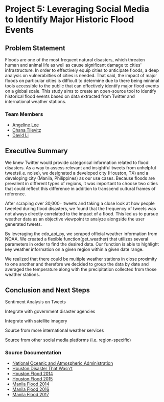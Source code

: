 # Project 5: Leveraging Social Media to Identify Major Historic Flood Events

## Problem Statement
Floods are one of the most frequent natural disasters, which threaten human and animal life as well as cause significant damage to cities' infrastructure. In order to effectively equip cities to anticipate floods, a deep analysis on vulnerabilties of cities is needed. That said, the impact of major floods on particular cities is difficult to determine due to there being minimal tools accessible to the public that can effectively identify major flood events on a global scale. This study aims to create an open-source tool to identify historical flood events based on data extracted from Twitter and international weather stations.


### Team Members
* [Angeline Lee](https://www.linkedin.com/in/angelinevlee/)
* [Chana Tilevitz](https://www.linkedin.com/in/chanatilevitz/)
* [David Li](https://www.linkedin.com/in/davidgnli/)

## Executive Summary
We knew Twitter would provide categorical information related to flood disasters. As a way to assess relevant and insightful tweets from unhelpful tweets(i.e. noise), we designated a developed city (Houston, TX) and a developing city (Manila, Philippines) as our use cases. Because floods are prevalent in different types of regions, it was important to choose two cities that could reflect this difference in addition to transcend cultural frames of reference. 

After scraping over 30,000+ tweets and taking a close look at how people tweeted during flood disasters, we found that the frequency of tweets was not always directly correlated to the impact of a flood. This led us to pursue weather data as an objective viewpoint to analyze alongside the user generated tweets.

By leveraging the cdo_api_py, we scraped official weather information from NOAA. We created a flexible function(get_weather) that utilizes several parameters in order to find the desired data. Our function is able to highlight key weather information on a given region within a given date range.

We realized that there could be multiple weather stations in close proximity to one another and therefore we decided to group the data by date and averaged the temperature along with the precipitation collected from those weather stations. 


## Conclusion and Next Steps

Sentiment Analysis on Tweets

Integrate with government disaster agencies

Integrate with satellite imagery

Source from more international weather services

Source from other social media platforms (i.e. region-specific)


### Source Documentation
* [National Oceanic and Atmospheric Administration](https://www.noaa.gov/weather)
* [Houston Disaster That Wasn't](https://www.houstonpublicmedia.org/articles/news/2017/06/22/205744/the-storm-that-wasnt/)
* [Houston Flood 2014](http://floodlist.com/america/usa/thunderstorm-flash-floods-houston-texas)
* [Houston Flood 2015](http://floodlist.com/america/usa/texas-floods-6-killed-after-storms-sweep-through-austin-and-houston)
* [Manila Flood 2014](https://center.noah.up.edu.ph/habagat-2014-flood-marikina-city/)
* [Manila Flood 2016](http://floodlist.com/asia/philippines-floods-manila-central-luzon-calabarzon-august-2016)
* [Manila Flood 2017](https://www.rappler.com/move-ph/issues/disasters/181867-flooded-areas-metro-manila-september-12)

